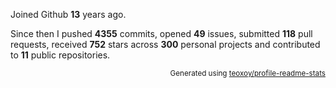 Joined Github **13** years ago.

Since then I pushed **4355** commits, opened **49** issues, submitted **118** pull requests, received **752** stars across **300** personal projects and contributed to **11** public repositories.

<p align="right"><sub>Generated using <a href="https://github.com/marketplace/actions/profile-readme-stats">teoxoy/profile-readme-stats</a></sub></p>
